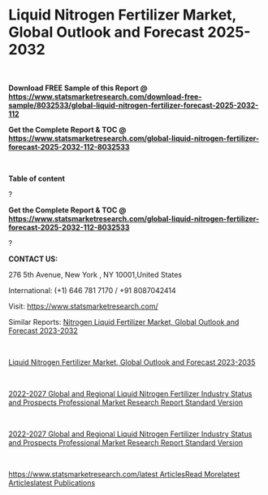 <h1>Liquid Nitrogen Fertilizer Market, Global Outlook and Forecast 2025-2032</h1><br/><p><strong>Download FREE Sample of this Report @ <a href="https://www.statsmarketresearch.com/download-free-sample/8032533/global-liquid-nitrogen-fertilizer-forecast-2025-2032-112">https://www.statsmarketresearch.com/download-free-sample/8032533/global-liquid-nitrogen-fertilizer-forecast-2025-2032-112</a></strong></p>
 
 
 
 <div><b>Get the Complete Report & TOC @ <a href="https://www.statsmarketresearch.com/global-liquid-nitrogen-fertilizer-forecast-2025-2032-112-8032533">https://www.statsmarketresearch.com/global-liquid-nitrogen-fertilizer-forecast-2025-2032-112-8032533</a></b></div>
 
 
 
 <p><br />
 
 <b>Table of content</b></p>
 
 
 
 <p>? </p>
 
 
 
 <div><b>Get the Complete Report & TOC @ <a href="https://www.statsmarketresearch.com/global-liquid-nitrogen-fertilizer-forecast-2025-2032-112-8032533">https://www.statsmarketresearch.com/global-liquid-nitrogen-fertilizer-forecast-2025-2032-112-8032533</a></b></div>
 
 
 
 <p>? </p>
 
 
 
 <p><b>CONTACT US:</b><br />
 
 276 5th Avenue, New York , NY 10001,United States<br />
 
 International: (+1) 646 781 7170 / +91 8087042414<br />
 
 Visit: <a href="https://www.statsmarketresearch.com/">https://www.statsmarketresearch.com/</a><br />
 
 Similar Reports: <a href="https://www.statsmarketresearch.com/global-liquid-nitrogen-fertilizer-forecast-2025-2032-112-8032533">Nitrogen Liquid Fertilizer Market, Global Outlook and Forecast 2023-2032</a><br />
 
 <br />
 
 <a href="https://www.statsmarketresearch.com/global-liquid-nitrogen-fertilizer-forecast-2025-2032-112-8032533">Liquid Nitrogen Fertilizer Market, Global Outlook and Forecast 2023-2035</a><br />
 
 <br />
 
 <a href="https://www.statsmarketresearch.com/global-liquid-nitrogen-fertilizer-forecast-2025-2032-112-8032533">2022-2027 Global and Regional Liquid Nitrogen Fertilizer Industry Status and Prospects Professional Market Research Report Standard Version</a><br />
 
 <br />
 
 <a href="https://www.statsmarketresearch.com/global-liquid-nitrogen-fertilizer-forecast-2025-2032-112-8032533">2022-2027 Global and Regional Liquid Nitrogen Fertilizer Industry Status and Prospects Professional Market Research Report Standard Version</a><br />
 
 <br />
 
 <a href="https://gyeongbokgung.com">https://www.statsmarketresearch.com/</a><a href="https://hallyeomaritime.com">latest Articles</a><a href="https://jingwansa.com">Read More</a><a href="https://nguoiviet.jp/">latest Articles</a><a href="https://www.intelmarketresearch.com/">latest Publications</a></p>